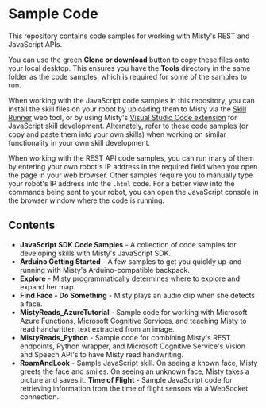 # Sample Code

This repository contains code samples for working with Misty's REST and JavaScript APIs.

You can use the green __Clone or download__ button to copy these files onto your local desktop. This ensures you have the **Tools** directory in the same folder as the code samples, which is required for some of the samples to run. 

When working with the JavaScript code samples in this repository, you can install the skill files on your robot by uploading them to Misty via the [Skill Runner](http://sdk.mistyrobotics.com/skill-runner/) web tool, or by using Misty's [Visual Studio Code extension](https://docs.mistyrobotics.com/tools-&-apps/plugins-&-extensions/misty-skills-extension/) for JavaScript skill development. Alternately, refer to these code samples (or copy and paste them into your own skills) when working on similar functionality in your own skill development.

When working with the REST API code samples, you can run many of them by entering your own robot's IP address in the required field when you open the page in your web browser. Other samples require you to manually type your robot's IP address into the `.html` code. For a better view into the commands being sent to your robot, you can open the JavaScript console in the browser window where the code is running.

## Contents

* **JavaScript SDK Code Samples** - A collection of code samples for developing skills with Misty's JavaScript SDK.
* **Arduino Getting Started** - A few samples to get you quickly up-and-running with Misty's Arduino-compatible backpack.
* **Explore** - Misty programmatically determines where to explore and expand her map.
* **Find Face - Do Something** - Misty plays an audio clip when she detects a face.
* **MistyReads_AzureTutorial** - Sample code for working with Microsoft Azure Functions, Microsoft Cognitive Services, and teaching Misty to read handwritten text extracted from an image.
* **MistyReads_Python** - Sample code for combining Misty's REST endpoints, Python wrapper, and Microsoft Cognitive Service's Vision and Speech API's to have Misty read handwriting.
* **RoamAndLook** - Sample JavaScript skill. On seeing a known face, Misty greets the face and smiles. On seeing an unknown face, Misty takes a picture and saves it.
**Time of Flight** - Sample JavaScript code for retrieving information from the time of flight sensors via a WebSocket connection.
